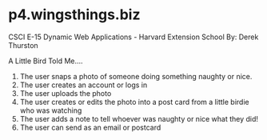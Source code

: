 p4.wingsthings.biz
==================

CSCI E-15 Dynamic Web Applications - Harvard Extension School
By: Derek Thurston

A Little Bird Told Me….

1. The user snaps a photo of someone doing something naughty or nice.
2. The user creates an account or logs in
3. The user uploads the photo
4. The user creates or edits the photo into a post card from a little birdie who was watching
5. The user adds a note to tell whoever was naughty or nice what they did!
6. The user can send as an email or postcard
